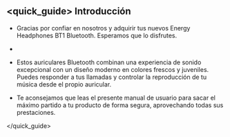## <quick_guide> Introducción

*	Gracias por confiar en nosotros y adquirir tus nuevos Energy Headphones BT1 Bluetooth. Esperamos que lo disfrutes.
*	
*	Estos auriculares Bluetooth combinan una experiencia de sonido excepcional con un diseño moderno en colores frescos y juveniles. Puedes responder a tus llamadas y controlar la reproducción de tu música desde el propio auricular.

* Te aconsejamos que leas el presente manual de usuario para sacar el máximo partido a tu producto de forma segura, aprovechando todas sus prestaciones.

</unique> </quick_guide>


